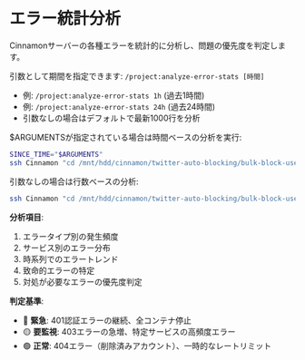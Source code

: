 # エラー統計分析

Cinnamonサーバーの各種エラーを統計的に分析し、問題の優先度を判定します。

引数として期間を指定できます: `/project:analyze-error-stats [時間]`
- 例: `/project:analyze-error-stats 1h` (過去1時間)
- 例: `/project:analyze-error-stats 24h` (過去24時間)
- 引数なしの場合はデフォルトで最新1000行を分析

$ARGUMENTSが指定されている場合は時間ベースの分析を実行:
```bash
SINCE_TIME="$ARGUMENTS"
ssh Cinnamon "cd /mnt/hdd/cinnamon/twitter-auto-blocking/bulk-block-users && docker compose logs --since=\"$SINCE_TIME\" | grep -E '(エラー|error|failed|401|403|429|500)'"
```

引数なしの場合は行数ベースの分析:
```bash
ssh Cinnamon "cd /mnt/hdd/cinnamon/twitter-auto-blocking/bulk-block-users && docker compose logs --tail 1000 | grep -E '(エラー|error|failed|401|403|429|500)' | sort | uniq -c | sort -nr"
```

**分析項目**:
1. エラータイプ別の発生頻度
2. サービス別のエラー分布
3. 時系列でのエラートレンド
4. 致命的エラーの特定
5. 対処が必要なエラーの優先度判定

**判定基準**:
- 🔴 **緊急**: 401認証エラーの継続、全コンテナ停止
- 🟡 **要監視**: 403エラーの急増、特定サービスの高頻度エラー
- 🟢 **正常**: 404エラー（削除済みアカウント）、一時的なレートリミット